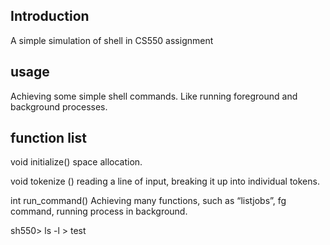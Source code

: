 Introduction
--------
A simple simulation of shell in CS550 assignment

usage
--------
Achieving some simple shell commands. Like running foreground and background processes.

function list
--------
void initialize()
space allocation.

void tokenize ()
reading a line of input, breaking it up into individual tokens.

int run_command()
Achieving many functions, such as “listjobs”, fg command, running process in background.

sh550> ls -l > test

